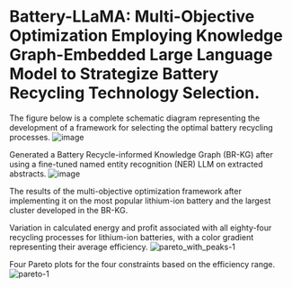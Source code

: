 # **Battery-LLaMA: Multi-Objective Optimization Employing Knowledge Graph-Embedded Large Language Model to Strategize Battery Recycling Technology Selection.**

The figure below is a complete schematic diagram representing the development of a framework for selecting the optimal battery recycling processes.
![image](https://github.com/user-attachments/assets/6a984a9a-ffb8-49db-806c-42f027d482d7)

Generated a Battery Recycle-informed Knowledge Graph (BR-KG) after using a fine-tuned named entity recognition (NER) LLM on extracted abstracts.
![image](https://github.com/user-attachments/assets/109f72bd-6c10-4a10-b305-ffab7048d225)

The results of the multi-objective optimization framework after implementing it on the most popular lithium-ion battery and the largest cluster developed in the BR-KG.

Variation in calculated energy and profit associated with all eighty-four recycling processes for lithium-ion batteries, with a color gradient representing their average efficiency. 
![pareto_with_peaks-1](https://github.com/user-attachments/assets/fc9f8cfb-be2c-470f-82e9-81830ea37281)

Four Pareto plots for the four constraints based on the efficiency range.
![pareto-1](https://github.com/user-attachments/assets/49333ea0-b678-4760-b4a7-dc8b59bf61e8)



